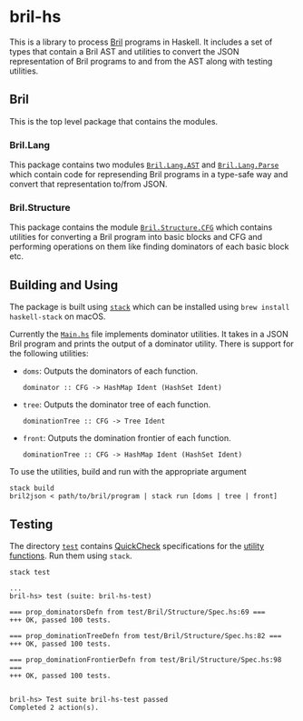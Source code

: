 # bril-hs

This is a library to process [Bril](https://capra.cs.cornell.edu/bril/) programs
in Haskell. It includes a set of types that contain a Bril AST and utilities
to convert the JSON representation of Bril programs to and from the AST along with
testing utilities.

## Bril

This is the top level package that contains the modules.

### Bril.Lang

This package contains two modules [`Bril.Lang.AST`](src/Bril/Lang/AST.hs) and
[`Bril.Lang.Parse`](src/Bril/Lang/Parse.hs) which contain code for
represending Bril programs in a type-safe way and convert that
representation to/from JSON.

### Bril.Structure

This package contains the module [`Bril.Structure.CFG`](src/Bril/Structure/CFG.hs)
which contains utilities for converting a Bril program into basic blocks and CFG
and performing operations on them like finding dominators of each basic
block etc.

## Building and Using

The package is built using [`stack`](https://docs.haskellstack.org/en/stable/README/)
which can be installed using `brew install haskell-stack` on macOS.

Currently the [`Main.hs`](app/Main.hs) file implements dominator utilities. It takes in
a JSON Bril program and prints the output of a dominator utility. There is
support for the following utilities:

* `doms`: Outputs the dominators of each function.

  `dominator :: CFG -> HashMap Ident (HashSet Ident)`

* `tree`: Outputs the dominator tree of each function.

  `dominationTree :: CFG -> Tree Ident`

* `front`: Outputs the domination frontier of each function.

  `dominationTree :: CFG -> HashMap Ident (HashSet Ident)`

To use the utilities, build and run with the appropriate argument

```
stack build
bril2json < path/to/bril/program | stack run [doms | tree | front]
```

## Testing

The directory [`test`](test/) contains [QuickCheck](https://hackage.haskell.org/package/QuickCheck)
specifications for the [utility functions](test/Bril/Structure/Spec.hs). Run them using `stack`.

```
stack test

...
bril-hs> test (suite: bril-hs-test)
                     
=== prop_dominatorsDefn from test/Bril/Structure/Spec.hs:69 ===
+++ OK, passed 100 tests.

=== prop_dominationTreeDefn from test/Bril/Structure/Spec.hs:82 ===
+++ OK, passed 100 tests.

=== prop_dominationFrontierDefn from test/Bril/Structure/Spec.hs:98 ===
+++ OK, passed 100 tests.


bril-hs> Test suite bril-hs-test passed
Completed 2 action(s).
```
